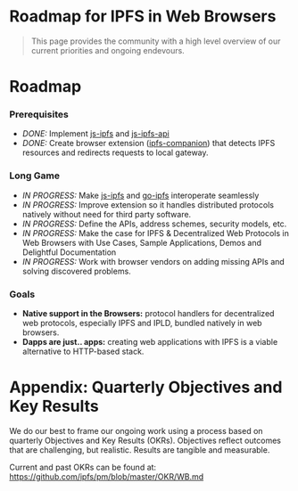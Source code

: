 # Roadmap for IPFS in Web Browsers

> This page provides the community with a high level overview of our current priorities and ongoing endevours.

# Roadmap

### Prerequisites
- *DONE:* Implement [js-ipfs](https://github.com/ipfs/js-ipfs) and [js-ipfs-api](https://github.com/ipfs/js-ipfs-api)
- *DONE:* Create browser extension ([ipfs-companion](https://github.com/ipfs-shipyard/ipfs-companion)) that detects IPFS resources and redirects requests to local gateway.

### Long Game
- *IN PROGRESS:* Make [js-ipfs](https://github.com/ipfs/js-ipfs) and [go-ipfs](https://github.com/ipfs/go-ipfs) interoperate seamlessly
- *IN PROGRESS:* Improve extension so it handles distributed protocols natively without need for third party software.
- *IN PROGRESS:* Define the APIs, address schemes, security models, etc.
- *IN PROGRESS:* Make the case for IPFS & Decentralized Web Protocols in Web Browsers with Use Cases, Sample Applications, Demos and Delightful Documentation
- *IN PROGRESS:* Work with browser vendors on adding missing APIs and solving discovered problems.

### Goals
- **Native support in the Browsers:** protocol handlers for decentralized web protocols, especially IPFS and IPLD, bundled natively in web browsers.
- **Dapps are just.. apps:** creating web applications with IPFS is a viable alternative to HTTP-based stack.


# Appendix: Quarterly Objectives and Key Results

We do our best to frame our ongoing work using a process based on quarterly Objectives and Key Results (OKRs).
Objectives reflect outcomes that are challenging, but realistic. Results are tangible and measurable.

Current and past OKRs can be found at: https://github.com/ipfs/pm/blob/master/OKR/WB.md
